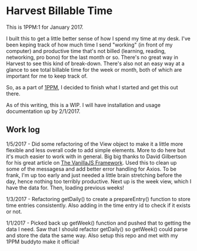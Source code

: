 # Harvest Billable Time

This is 1PPM:1 for January 2017. 

I built this to get a little better sense of how I spend my time at my desk. I've been keping track of how much time I send "working" (in front of my computer) and productive time that's not billed (learning, reading, networking, pro bono) for the last month or so. There's no great way in Harvest to see this kind of break-down. There's also not an easy way at a glance to see total billable time for the week or month, both of which are important for me to keep track of. 

So, as a part of [1PPM](https://medium.com/1ppm/the-1ppm-challenge-eaed5df0ef5a#.tcua87tuv), I decided to finish what I started and get this out there. 

As of this writing, this is a WIP. I will have installation and usage documentation up by 2/1/2017.

## Work log

1/5/2017 - Did some refactoring of the View object to make it a little more flexible and less overall code to add simple elements. More to do here but it's much easier to work with in general. Big big thanks to David Gilbertson for his great article on [The VanillaJS Framework](https://hackernoon.com/how-i-converted-my-react-app-to-vanillajs-and-whether-or-not-it-was-a-terrible-idea-4b14b1b2faff#.11skzmto1). Used this to clean up some of the messagesa and add better error handling for Axios. To be frank, I'm up too early and just needed a little brain stretching before the day, hence nothing too terribly productive. Next up is the week view, which I have the data for. Then, loading previous weeks!

1/3/2017 - Refactoring getDaily() to create a prepareEntry() function to store time entries consistently. Also adding in the time entry id to check if it exists or not. 

1/1/2017 - Picked back up getWeek() function and pushed that to getting the data I need. Saw that I should refactor getDaily() so getWeek() could parse and store the data the same way. Also setup this repo and met with my 1PPM buddyto make it official!